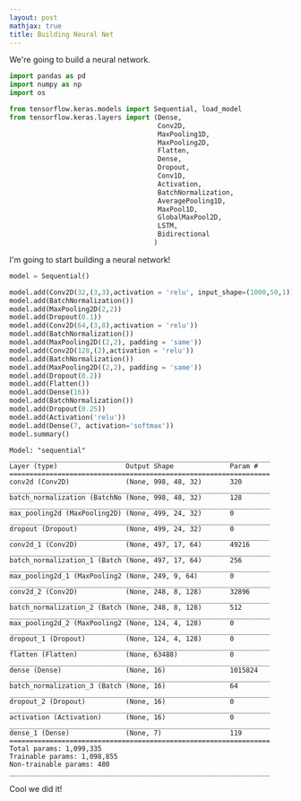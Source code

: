 ```yaml
---
layout: post
mathjax: true
title: Building Neural Net
---
```


We're going to build a neural network.

```python
import pandas as pd
import numpy as np
import os

from tensorflow.keras.models import Sequential, load_model
from tensorflow.keras.layers import (Dense, 
                                     Conv2D, 
                                     MaxPooling1D, 
                                     MaxPooling2D, 
                                     Flatten, 
                                     Dense, 
                                     Dropout,
                                     Conv1D, 
                                     Activation, 
                                     BatchNormalization, 
                                     AveragePooling1D,
                                     MaxPool1D,
                                     GlobalMaxPool2D,
                                     LSTM,
                                     Bidirectional
                                    )
```

I'm going to start building a neural network!


```python
model = Sequential()

model.add(Conv2D(32,(3,3),activation = 'relu', input_shape=(1000,50,1)))
model.add(BatchNormalization())
model.add(MaxPooling2D(2,2))
model.add(Dropout(0.1))
model.add(Conv2D(64,(3,8),activation = 'relu'))
model.add(BatchNormalization())
model.add(MaxPooling2D((2,2), padding = 'same'))
model.add(Conv2D(128,(2),activation = 'relu'))
model.add(BatchNormalization())
model.add(MaxPooling2D((2,2), padding = 'same'))
model.add(Dropout(0.2))
model.add(Flatten())
model.add(Dense(16))
model.add(BatchNormalization())
model.add(Dropout(0.25))
model.add(Activation('relu'))
model.add(Dense(7, activation='softmax'))
model.summary() 
```

    Model: "sequential"
    _________________________________________________________________
    Layer (type)                 Output Shape              Param #   
    =================================================================
    conv2d (Conv2D)              (None, 998, 48, 32)       320       
    _________________________________________________________________
    batch_normalization (BatchNo (None, 998, 48, 32)       128       
    _________________________________________________________________
    max_pooling2d (MaxPooling2D) (None, 499, 24, 32)       0         
    _________________________________________________________________
    dropout (Dropout)            (None, 499, 24, 32)       0         
    _________________________________________________________________
    conv2d_1 (Conv2D)            (None, 497, 17, 64)       49216     
    _________________________________________________________________
    batch_normalization_1 (Batch (None, 497, 17, 64)       256       
    _________________________________________________________________
    max_pooling2d_1 (MaxPooling2 (None, 249, 9, 64)        0         
    _________________________________________________________________
    conv2d_2 (Conv2D)            (None, 248, 8, 128)       32896     
    _________________________________________________________________
    batch_normalization_2 (Batch (None, 248, 8, 128)       512       
    _________________________________________________________________
    max_pooling2d_2 (MaxPooling2 (None, 124, 4, 128)       0         
    _________________________________________________________________
    dropout_1 (Dropout)          (None, 124, 4, 128)       0         
    _________________________________________________________________
    flatten (Flatten)            (None, 63488)             0         
    _________________________________________________________________
    dense (Dense)                (None, 16)                1015824   
    _________________________________________________________________
    batch_normalization_3 (Batch (None, 16)                64        
    _________________________________________________________________
    dropout_2 (Dropout)          (None, 16)                0         
    _________________________________________________________________
    activation (Activation)      (None, 16)                0         
    _________________________________________________________________
    dense_1 (Dense)              (None, 7)                 119       
    =================================================================
    Total params: 1,099,335
    Trainable params: 1,098,855
    Non-trainable params: 480
    _________________________________________________________________


Cool we did it!


```python

```
